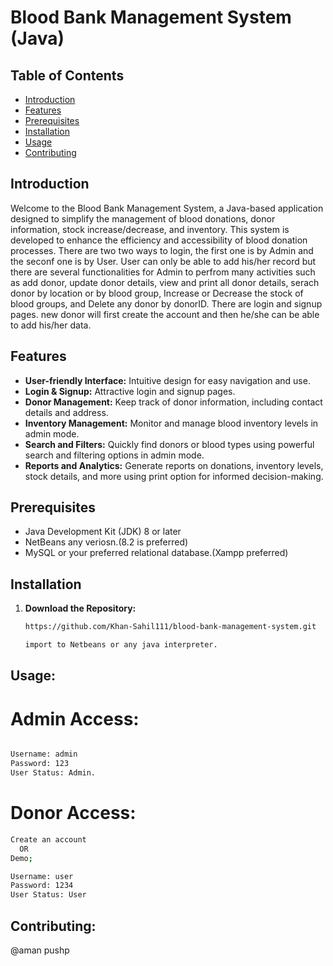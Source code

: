 # Blood Bank Management System (Java)

## Table of Contents
- [Introduction](#introduction)
- [Features](#features)
- [Prerequisites](#prerequisites)
- [Installation](#installation)
- [Usage](#usage)
- [Contributing](#contributing)

## Introduction

Welcome to the Blood Bank Management System, a Java-based application designed to simplify the management of blood donations, donor information, stock increase/decrease, and inventory. This system is developed to enhance the efficiency and accessibility of blood donation processes. There are two two ways to login, the first one is by Admin and the seconf one is by User. User can only be able to add his/her record but there are several functionalities for Admin to perfrom many activities such as add donor, update donor details, view and print all donor details, serach donor by location or by blood group, Increase or Decrease the stock of blood groups, and Delete any donor by donorID. There are login and signup pages. new donor will first create the account and then he/she can be able to add his/her data.




## Features

- **User-friendly Interface:** Intuitive design for easy navigation and use.
- **Login & Signup:** Attractive login and signup pages.
- **Donor Management:** Keep track of donor information, including contact details and address.
- **Inventory Management:** Monitor and manage blood inventory levels in admin mode.
- **Search and Filters:** Quickly find donors or blood types using powerful search and filtering options in admin mode.
- **Reports and Analytics:** Generate reports on donations, inventory levels, stock details, and more using print option for informed decision-making.

## Prerequisites

- Java Development Kit (JDK) 8 or later
- NetBeans any veriosn.(8.2 is preferred)
- MySQL or your preferred relational database.(Xampp preferred)

## Installation

1. **Download the Repository:**
   ```bash
   https://github.com/Khan-Sahil111/blood-bank-management-system.git

   import to Netbeans or any java interpreter.


## **Usage:**
# Admin Access:
  ```bash

  Username: admin
  Password: 123
  User Status: Admin.
  ```

# Donor Access:

```bash
Create an account
  OR
Demo;

Username: user
Password: 1234
User Status: User
```


## **Contributing:**
@aman pushp
